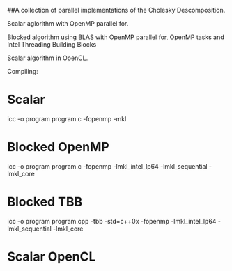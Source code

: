 ##A collection of parallel implementations of the Cholesky Descomposition.

Scalar aglorithm with OpenMP parallel for.

Blocked algorithm using BLAS with OpenMP parallel for, OpenMP tasks and Intel Threading Building Blocks

Scalar algorithm in OpenCL.


Compiling:

Scalar
======

icc -o program program.c -fopenmp -mkl

Blocked OpenMP
==============

icc -o program program.c -fopenmp -lmkl_intel_lp64 -lmkl_sequential -lmkl_core

Blocked TBB
===========

icc -o program program.cpp -tbb -std=c++0x -fopenmp -lmkl_intel_lp64 -lmkl_sequential -lmkl_core

Scalar OpenCL
=============

